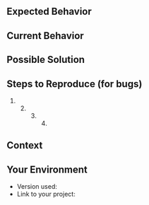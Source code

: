 <!--- Provide a general summary of the issue in the Title above -->

## Expected Behavior

<!--- If you're describing a bug, tell us what should happen -->

<!--- If you're suggesting a change/improvement, tell us how it should work -->

## Current Behavior

<!--- If describing a bug, tell us what happens instead of the expected behavior -->

<!--- If suggesting a change/improvement, explain the difference from current behavior -->

## Possible Solution

<!--- Not obligatory, but suggest a fix/reason for the bug, -->

<!--- or ideas how to implement the addition or change -->

## Steps to Reproduce (for bugs)

<!--- Provide a link to a live example, or an unambiguous set of steps to -->

<!--- reproduce this bug. Include code to reproduce, if relevant -->

1.  2.  3.  4.

## Context

<!--- How has this issue affected you? What are you trying to accomplish? -->

<!--- Providing context helps us come up with a solution that is most useful in the real world -->

## Your Environment

<!--- Include as many relevant details about the environment you experienced the bug in -->

- Version used:
- Link to your project:
